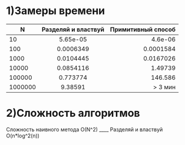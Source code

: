 # 1)Замеры времени

| N | Разделяй и властвуй | Примитивный способ |
|----------------|:---------:|----------------:|
| 10 | 5.65е-05 | 4.6е-06 |
| 100 | 0.0006349 | 0.0001584 |
| 1000 | 0.0104445 | 0.0167026 |
| 10000 | 0.0854116 | 1.49739 |
| 100000 | 0.773774 | 146.586 |
| 1000000 | 9.38591 | > 3 мин |

# 2)Сложность алгоритмов
Сложность наивного метода O(N^2) ____
Разделяй и властвуй O(n*log^2(n))
